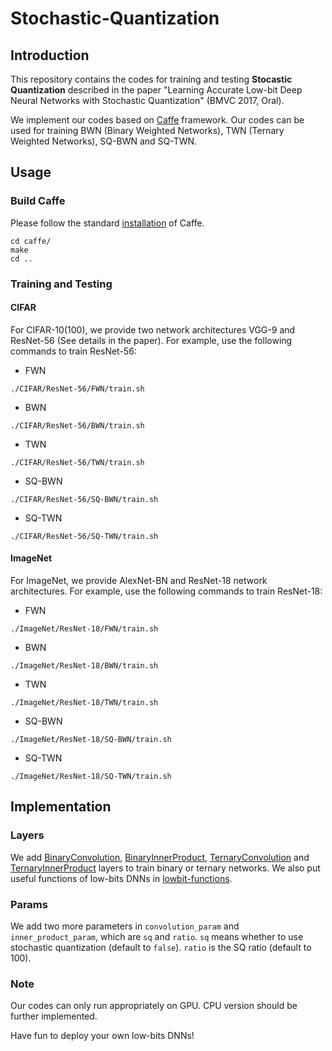 # Stochastic-Quantization
## Introduction
This repository contains the codes for training and testing <b>Stocastic Quantization</b> described in the paper "Learning Accurate Low-bit Deep Neural Networks with Stochastic Quantization" (BMVC 2017, Oral).

We implement our codes based on [Caffe](https://github.com/BVLC/caffe) framework. Our codes can be used for training BWN (Binary Weighted Networks), TWN (Ternary Weighted Networks), SQ-BWN and SQ-TWN.

## Usage
### Build Caffe
Please follow the standard [installation](http://caffe.berkeleyvision.org/installation.html) of Caffe.

```shell
cd caffe/
make
cd ..
```

### Training and Testing
#### CIFAR
For CIFAR-10(100), we provide two network architectures VGG-9 and ResNet-56 (See details in the paper). For example, use the following commands to train ResNet-56:

* FWN

```shell
./CIFAR/ResNet-56/FWN/train.sh
```
* BWN

```shell
./CIFAR/ResNet-56/BWN/train.sh
```
* TWN

```shell
./CIFAR/ResNet-56/TWN/train.sh
```
* SQ-BWN

```shell
./CIFAR/ResNet-56/SQ-BWN/train.sh
```
* SQ-TWN

```shell
./CIFAR/ResNet-56/SQ-TWN/train.sh
```

#### ImageNet
For ImageNet, we provide AlexNet-BN and ResNet-18 network architectures. For example, use the following commands to train ResNet-18:

* FWN

```shell
./ImageNet/ResNet-18/FWN/train.sh
```
* BWN

```shell
./ImageNet/ResNet-18/BWN/train.sh
```
* TWN

```shell
./ImageNet/ResNet-18/TWN/train.sh
```
* SQ-BWN

```shell
./ImageNet/ResNet-18/SQ-BWN/train.sh
```
* SQ-TWN

```shell
./ImageNet/ResNet-18/SQ-TWN/train.sh
```

## Implementation

### Layers
We add [BinaryConvolution](caffe/src/caffe/layers/conv_layer_binary.cu), [BinaryInnerProduct](caffe/src/caffe/layers/inner_product_layer_binary.cu), [TernaryConvolution](caffe/src/caffe/layers/conv_layer_ternary.cu) and [TernaryInnerProduct](caffe/src/caffe/layers/inner_product_layer_ternary.cu) layers to train binary or ternary networks. We also put useful functions of low-bits DNNs in [lowbit-functions](caffe/src/caffe/util/lowbit_functions.cu).

### Params
We add two more parameters in `convolution_param` and `inner_product_param`, which are `sq` and `ratio`. `sq` means whether to use stochastic quantization (default to `false`). `ratio` is the SQ ratio (default to 100).

### Note
Our codes can only run appropriately on GPU. CPU version should be further implemented.

Have fun to deploy your own low-bits DNNs!